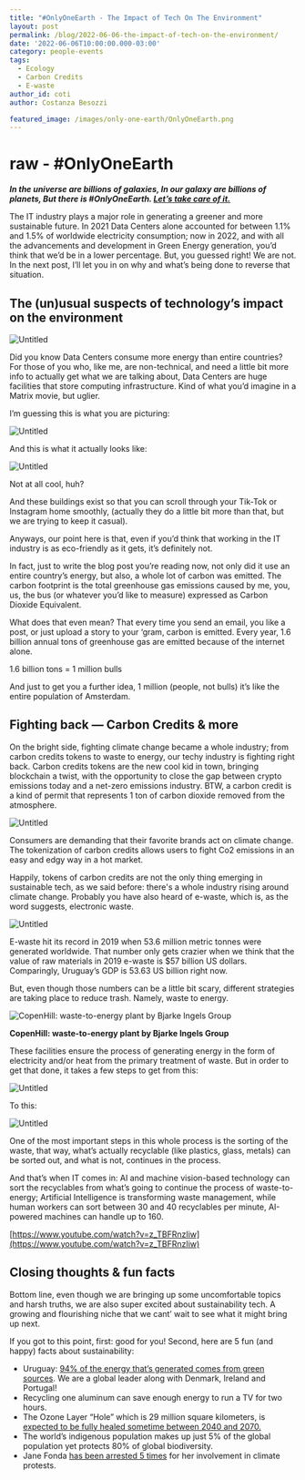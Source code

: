 ```yaml
---
title: "#OnlyOneEarth - The Impact of Tech On The Environment"
layout: post
permalink: /blog/2022-06-06-the-impact-of-tech-on-the-environment/
date: '2022-06-06T10:00:00.000-03:00' 
category: people-events
tags:
  - Ecology
  - Carbon Credits
  - E-waste
author_id: coti
author: Costanza Besozzi

featured_image: /images/only-one-earth/OnlyOneEarth.png
---
```



# raw - #OnlyOneEarth

***In the universe are billions of galaxies,
In our galaxy are billions of planets,
But there is #OnlyOneEarth.
[Let’s take care of it.](https://www.worldenvironmentday.global/get-involved/practical-guide?utm_source=google&utm_medium=cpc&utm_campaign=search_practical_guide&utm_term=worldwide&utm_content=wed2022_phase2&utm_term=only%20one%20earth&utm_campaign=WED+-+Phase2+-+Global+-+Search+Practical+guide&utm_source=adwords&utm_medium=ppc&hsa_acc=1970971754&hsa_cam=17325777484&hsa_grp=137834214955&hsa_ad=599967094798&hsa_src=g&hsa_tgt=kwd-1658379539656&hsa_kw=only%20one%20earth&hsa_mt=b&hsa_net=adwords&hsa_ver=3&gclid=Cj0KCQjwheyUBhD-ARIsAHJNM-Nc4cH4ZGxXjZqH3BVJFst9CXXgVTzg7djyXDZn1PsMysoYxP3S8OsaAsIwEALw_wcB)*** 

The IT industry plays a major role in generating a greener and more sustainable future. In 2021 Data Centers alone accounted for between 1.1% and 1.5% of worldwide electricity consumption; now in 2022, and with all the advancements and development in Green Energy generation, you’d think that we’d be in a lower percentage. But, you guessed right! We are not. In the next post, I’ll let you in on why and what’s being done to reverse that situation.

## The (un)usual suspects of technology’s impact on the environment

![Untitled](/images/only-one-earth/Untitled.png)

Did you know Data Centers consume more energy than entire countries? For those of you who, like me, are non-technical, and need a little bit more info to actually get what we are talking about, Data Centers are huge facilities that store computing infrastructure. Kind of what you’d imagine in a Matrix movie, but uglier. 

I’m guessing this is what you are picturing:

![Untitled](/images/only-one-earth/Untitled%201.png)

And this is what it actually looks like:

![Untitled](/images/only-one-earth/Untitled%202.png)

Not at all cool, huh?

And these buildings exist so that you can scroll through your Tik-Tok or Instagram home smoothly, (actually they do a little bit more than that, but we are trying to keep it casual). 

Anyways, our point here is that, even if you’d think that working in the IT industry is as eco-friendly as it gets, it’s definitely not. 

In fact, just to write the blog post you’re reading now, not only did it use an entire country’s energy, but also, a whole lot of carbon was emitted. The carbon footprint is the total greenhouse gas emissions caused by me, you, us, the bus (or whatever you’d like to measure) expressed as Carbon Dioxide Equivalent. 

What does that even mean? That every time you send an email, you like a post, or just upload a story to your ‘gram, carbon is emitted. Every year, 1.6 billion annual tons of greenhouse gas are emitted because of the internet alone.

1.6 billion tons = 1 million bulls

And just to get you a further idea, 1 million (people, not bulls) it’s like the entire population of Amsterdam.

## Fighting back — Carbon Credits & more

On the bright side, fighting climate change became a whole industry; from carbon credits tokens to waste to energy, our techy industry is fighting right back. Carbon credits tokens are the new cool kid in town, bringing blockchain a twist, with the opportunity to close the gap between crypto emissions today and a net-zero emissions industry. BTW, a carbon credit is a kind of permit that represents 1 ton of carbon dioxide removed from the atmosphere. 

![Untitled](/images/only-one-earth/Untitled%203.png)

Consumers are demanding that their favorite brands act on climate change. The tokenization of carbon credits allows users to fight Co2 emissions in an easy and edgy way in a hot market. 

Happily, tokens of carbon credits are not the only thing emerging in sustainable tech, as we said before: there's a whole industry rising around climate change. Probably you have also heard of e-waste, which is, as the word suggests, electronic waste. 

![Untitled](/images/only-one-earth/Untitled%204.png)

E-waste hit its record in 2019 when 53.6 million metric tonnes were generated worldwide. That number only gets crazier when we think that the value of raw materials in 2019 e-waste is $57 billion US dollars. Comparingly, Uruguay’s GDP is 53.63 US billion right now. 

But, even though those numbers can be a little bit scary, different strategies are taking place to reduce trash. Namely, waste to energy. 

![****CopenHill: waste-to-energy plant by Bjarke Ingels Group****](/images/only-one-earth/4.jpg)

****CopenHill: waste-to-energy plant by Bjarke Ingels Group****

These facilities ensure the process of generating energy in the form of electricity and/or heat from the primary treatment of waste. But in order to get that done, it takes a few steps to get from this: 

![Untitled](/images/only-one-earth/Untitled%205.png)

To this:

![Untitled](/images/only-one-earth/Untitled%206.png)

One of the most important steps in this whole process is the sorting of the waste, that way,  what’s actually recyclable (like plastics, glass, metals) can be sorted out, and what is not, continues in the process. 

And that’s when IT comes in: AI and machine vision-based technology can sort the recyclables from what’s going to continue the process of waste-to-energy; Artificial Intelligence is transforming waste management, while human workers can sort between 30 and 40 recyclables per minute, AI-powered machines can handle up to 160.

[https://www.youtube.com/watch?v=z_TBFRnzIiw](https://www.youtube.com/watch?v=z_TBFRnzIiw)

## Closing thoughts & fun facts

Bottom line, even though we are bringing up some uncomfortable topics and harsh truths, we are also super excited about sustainability tech. A growing and flourishing niche that we cant’ wait to see what it might bring up next.   

 

If you got to this point, first: good for you! Second, here are 5 fun (and happy) facts about sustainability: 

- Uruguay: [94% of the energy that’s generated comes from green sources](https://www.uruguayxxi.gub.uy/es/centro-informacion/articulo/energias-renovables/#:~:text=Entre%202017%20y%202021%20el,con%20Dinamarca%2C%20Irlanda%20y%20Portugal). We are a global leader along with Denmark, Ireland and Portugal!
- Recycling one aluminum can save enough energy to run a TV for two hours.
- The Ozone Layer “Hole” which is 29 million square kilometers, is [expected to be fully healed sometime between 2040 and 2070.](https://news.un.org/en/story/2019/09/1046452)
- The world’s indigenous population makes up just 5% of the global population yet protects 80% of global biodiversity.
- Jane Fonda [has been arrested 5 times](https://www.newyorker.com/news/daily-comment/jane-fondas-climate-change-star-power#:~:text=Last%20Friday%2C%20on%20the%20eve,people%20were%20arrested%20in%20total.) for her involvement in climate protests.